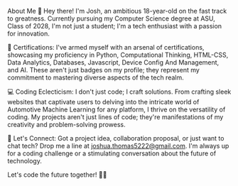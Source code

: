 About Me 👋
Hey there! I'm Josh, an ambitious 18-year-old on the fast track to greatness. Currently pursuing my Computer Science degree at ASU, Class of 2028, I'm not just a student; I'm a tech enthusiast with a passion for innovation.

🚀 Certifications:
I've armed myself with an arsenal of certifications, showcasing my proficiency in Python, Computational Thinking, HTML-CSS, Data Analytics, Databases, Javascript, Device Config And Management, and AI. These aren't just badges on my profile; they represent my commitment to mastering diverse aspects of the tech realm.

💻 Coding Eclecticism:
I don't just code; I craft solutions. From crafting sleek websites that captivate users to delving into the intricate world of Automotive Machine Learning for any platform, I thrive on the versatility of coding. My projects aren't just lines of code; they're manifestations of my creativity and problem-solving prowess.

📧 Let's Connect:
Got a project idea, collaboration proposal, or just want to chat tech? Drop me a line at joshua.thomas5222@gmail.com. I'm always up for a coding challenge or a stimulating conversation about the future of technology.

Let's code the future together! 🚀✨



